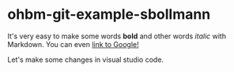# ohbm-git-example-sbollmann

It's very easy to make some words **bold** and other words *italic* with Markdown. You can even [link to Google!](http://google.com)

Let's make some changes in visual studio code.